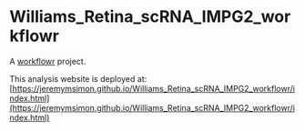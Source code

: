 # Williams_Retina_scRNA_IMPG2_workflowr

A [workflowr][] project.

[workflowr]: https://github.com/workflowr/workflowr

This analysis website is deployed at: [https://jeremymsimon.github.io/Williams_Retina_scRNA_IMPG2_workflowr/index.html](https://jeremymsimon.github.io/Williams_Retina_scRNA_IMPG2_workflowr/index.html)
